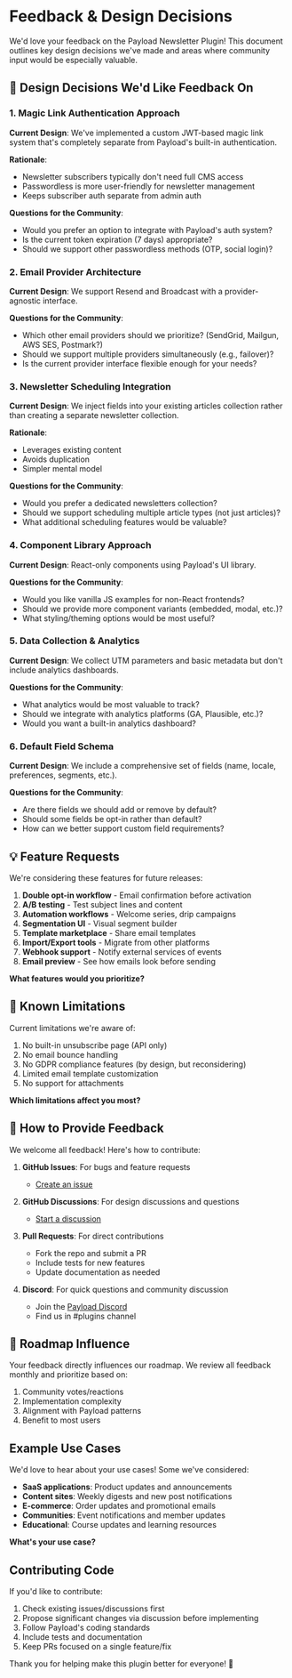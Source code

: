 # Feedback & Design Decisions

We'd love your feedback on the Payload Newsletter Plugin! This document outlines key design decisions we've made and areas where community input would be especially valuable.

## 🤔 Design Decisions We'd Like Feedback On

### 1. Magic Link Authentication Approach

**Current Design**: We've implemented a custom JWT-based magic link system that's completely separate from Payload's built-in authentication.

**Rationale**: 
- Newsletter subscribers typically don't need full CMS access
- Passwordless is more user-friendly for newsletter management
- Keeps subscriber auth separate from admin auth

**Questions for the Community**:
- Would you prefer an option to integrate with Payload's auth system?
- Is the current token expiration (7 days) appropriate?
- Should we support other passwordless methods (OTP, social login)?

### 2. Email Provider Architecture

**Current Design**: We support Resend and Broadcast with a provider-agnostic interface.

**Questions for the Community**:
- Which other email providers should we prioritize? (SendGrid, Mailgun, AWS SES, Postmark?)
- Should we support multiple providers simultaneously (e.g., failover)?
- Is the current provider interface flexible enough for your needs?

### 3. Newsletter Scheduling Integration

**Current Design**: We inject fields into your existing articles collection rather than creating a separate newsletter collection.

**Rationale**:
- Leverages existing content
- Avoids duplication
- Simpler mental model

**Questions for the Community**:
- Would you prefer a dedicated newsletters collection?
- Should we support scheduling multiple article types (not just articles)?
- What additional scheduling features would be valuable?

### 4. Component Library Approach

**Current Design**: React-only components using Payload's UI library.

**Questions for the Community**:
- Would you like vanilla JS examples for non-React frontends?
- Should we provide more component variants (embedded, modal, etc.)?
- What styling/theming options would be most useful?

### 5. Data Collection & Analytics

**Current Design**: We collect UTM parameters and basic metadata but don't include analytics dashboards.

**Questions for the Community**:
- What analytics would be most valuable to track?
- Should we integrate with analytics platforms (GA, Plausible, etc.)?
- Would you want a built-in analytics dashboard?

### 6. Default Field Schema

**Current Design**: We include a comprehensive set of fields (name, locale, preferences, segments, etc.).

**Questions for the Community**:
- Are there fields we should add or remove by default?
- Should some fields be opt-in rather than default?
- How can we better support custom field requirements?

## 💡 Feature Requests

We're considering these features for future releases:

1. **Double opt-in workflow** - Email confirmation before activation
2. **A/B testing** - Test subject lines and content
3. **Automation workflows** - Welcome series, drip campaigns
4. **Segmentation UI** - Visual segment builder
5. **Template marketplace** - Share email templates
6. **Import/Export tools** - Migrate from other platforms
7. **Webhook support** - Notify external services of events
8. **Email preview** - See how emails look before sending

**What features would you prioritize?**

## 🐛 Known Limitations

Current limitations we're aware of:

1. No built-in unsubscribe page (API only)
2. No email bounce handling
3. No GDPR compliance features (by design, but reconsidering)
4. Limited email template customization
5. No support for attachments

**Which limitations affect you most?**

## 📝 How to Provide Feedback

We welcome all feedback! Here's how to contribute:

1. **GitHub Issues**: For bugs and feature requests
   - [Create an issue](https://github.com/aniketpanjwani/payload-plugin-email-newsletter/issues)

2. **GitHub Discussions**: For design discussions and questions
   - [Start a discussion](https://github.com/aniketpanjwani/payload-plugin-email-newsletter/discussions)

3. **Pull Requests**: For direct contributions
   - Fork the repo and submit a PR
   - Include tests for new features
   - Update documentation as needed

4. **Discord**: For quick questions and community discussion
   - Join the [Payload Discord](https://discord.gg/payload)
   - Find us in #plugins channel

## 🚀 Roadmap Influence

Your feedback directly influences our roadmap. We review all feedback monthly and prioritize based on:

1. Community votes/reactions
2. Implementation complexity
3. Alignment with Payload patterns
4. Benefit to most users

## Example Use Cases

We'd love to hear about your use cases! Some we've considered:

- **SaaS applications**: Product updates and announcements
- **Content sites**: Weekly digests and new post notifications
- **E-commerce**: Order updates and promotional emails
- **Communities**: Event notifications and member updates
- **Educational**: Course updates and learning resources

**What's your use case?**

## Contributing Code

If you'd like to contribute:

1. Check existing issues/discussions first
2. Propose significant changes via discussion before implementing
3. Follow Payload's coding standards
4. Include tests and documentation
5. Keep PRs focused on a single feature/fix

Thank you for helping make this plugin better for everyone! 🙏